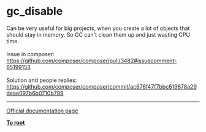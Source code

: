 # gc_disable



Can be very useful for big projects, when you create a lot of objects that should stay in memory. So GC can&apos;t clean them up and just wasting CPU time.<br><br>Issue in composer: <br>https://github.com/composer/composer/pull/3482#issuecomment-65199153<br><br>Solution and people replies:<br>https://github.com/composer/composer/commit/ac676f47f7bbc619678a29deae097b6b0710b799  

---

[Official documentation page](https://www.php.net/manual/en/function.gc-disable.php)

**[To root](/README.md)**